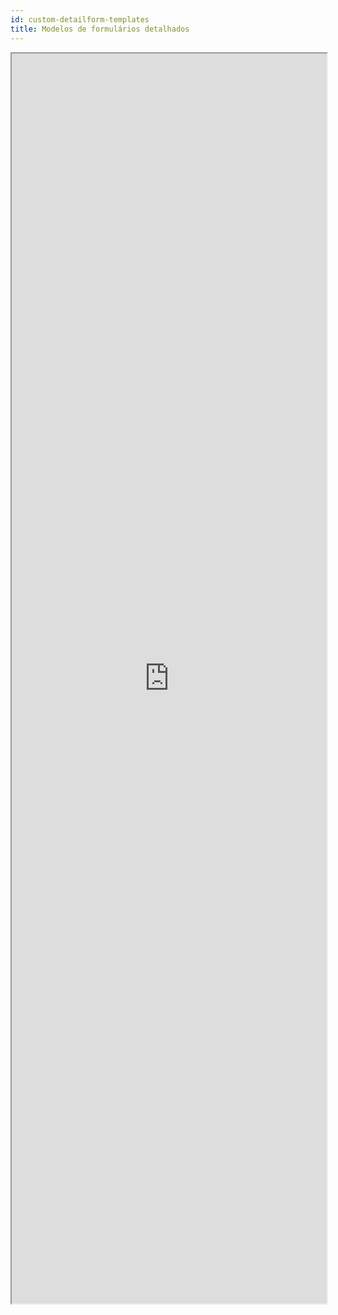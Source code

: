 ```yaml
---
id: custom-detailform-templates
title: Modelos de formulários detalhados
---
```


<div markdown="1">

<iframe src="https://4d-for-ios.github.io/gallery/#/type/form-detail/picker/0" scrolling="no" height="2000" width="100%" x-bt="1">
</iframe>
</div>